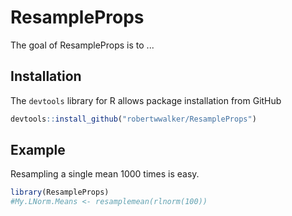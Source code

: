 
<!-- README.md is generated from README.Rmd. Please edit that file -->
ResampleProps
=============

The goal of ResampleProps is to ...

Installation
------------

The `devtools` library for R allows package installation from GitHub

``` r
devtools::install_github("robertwwalker/ResampleProps")
```

Example
-------

Resampling a single mean 1000 times is easy.

``` r
library(ResampleProps)
#My.LNorm.Means <- resamplemean(rlnorm(100))
```
